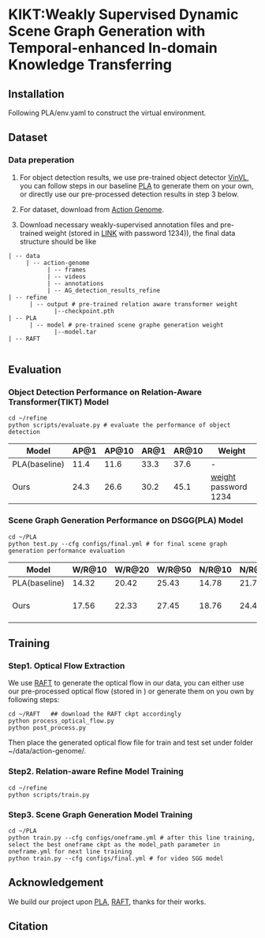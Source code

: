 # KIKT:Weakly Supervised Dynamic Scene Graph Generation with Temporal-enhanced In-domain Knowledge Transferring

## Installation
Following PLA/env.yaml to construct the virtual environment.

## Dataset
### Data preperation
1. For object detection results, we use pre-trained object detector [VinVL](https://github.com/pzzhang/VinVL), you can follow steps in our baseline [PLA](https://github.com/zjucsq/PLA/tree/master) to generate them on your own, or directly use our pre-processed detection results in step 3 below.

2. For dataset, download from [Action Genome](https://github.com/JingweiJ/ActionGenome).

3. Download necessary weakly-supervised annotation files and pre-trained weight (stored in [LINK](https://pan.baidu.com/s/1_b9CM8omaNwXUQsNTIfA5Q) with password 1234)), the final data structure should be like

```
| -- data
     | -- action-genome
           | -- frames    
           | -- videos    
           | -- annotations 
           | -- AG_detection_results_refine 
| -- refine
      | -- output # pre-trained relation aware transformer weight
             |--checkpoint.pth
| -- PLA
      | -- model # pre-trained scene graphe generation weight
             |--model.tar
| -- RAFT
      
```

## Evaluation

### Object Detection Performance on Relation-Aware Transformer(TIKT) Model
```
cd ~/refine
python scripts/evaluate.py # evaluate the performance of object detection
```
| Model  | AP@1 |AP@10|AR@1 | AR@10|Weight|
| --- | ----------- |----- |----- |----- |----- |
|PLA(baseline)    | 11.4 |11.6 |33.3 |37.6| -|
| Ours  | 24.3|26.6|30.2|45.1|[weight](https://pan.baidu.com/s/11y79PFA7RoULOfT_OxR3-A) password 1234|

### Scene Graph Generation Performance on DSGG(PLA) Model
```
cd ~/PLA
python test.py --cfg configs/final.yml # for final scene graph generation performance evaluation
```
| Model  | W/R@10|W/R@20|W/R@50|N/R@10|N/R@20|N/R@50|weight|
| --- | ----------- |----- |----- |----- |----- |----- |----- |
|PLA(baseline)    | 14.32|20.42|25.43|14.78|21.72|30.87|-|
| Ours  | 17.56| 22.33|27.45| 18.76|24.49 |33.92|[weight](https://pan.baidu.com/s/1ES3J0s2L0EKb45iPuPs6-A) password 1234|
## Training

### Step1. Optical Flow Extraction
We use [RAFT](https://github.com/princeton-vl/RAFT) to generate the optical flow in our data, you can either use our pre-processed optical flow (stored in []()) or generate them on you own by following steps:

```
cd ~/RAFT   ## download the RAFT ckpt accordingly
python process_optical_flow.py
python post_process.py
```
Then place the generated optical flow file for train and test set under folder ~/data/action-genome/.
### Step2. Relation-aware Refine Model Training
```
cd ~/refine
python scripts/train.py 
```
### Step3. Scene Graph Generation Model Training
```
cd ~/PLA
python train.py --cfg configs/oneframe.yml # after this line training, select the best oneframe ckpt as the model_path parameter in oneframe.yml for next line training
python train.py --cfg configs/final.yml # for video SGG model
```
## Acknowledgement
We build our project upon [PLA](https://github.com/zjucsq/PLA/tree/master), [RAFT](https://github.com/princeton-vl/RAFT), thanks for their works.
## Citation
```
```


